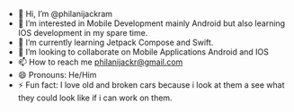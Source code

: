 - 👋 Hi, I’m @philanijackram
- 👀 I’m interested in Mobile Development mainly Android but also learning IOS development in my spare time.
- 🌱 I’m currently learning Jetpack Compose and Swift.
- 💞️ I’m looking to collaborate on Mobile Applications Android and IOS
- 📫 How to reach me philanijackr@gmail.com
- 😄 Pronouns: He/Him
- ⚡ Fun fact: I love old and broken cars because i look at them a see what they could look like if i can work on them.

<!---
philanijackram/philanijackram is a ✨ special ✨ repository because its `README.md` (this file) appears on your GitHub profile.
You can click the Preview link to take a look at your changes.
--->
